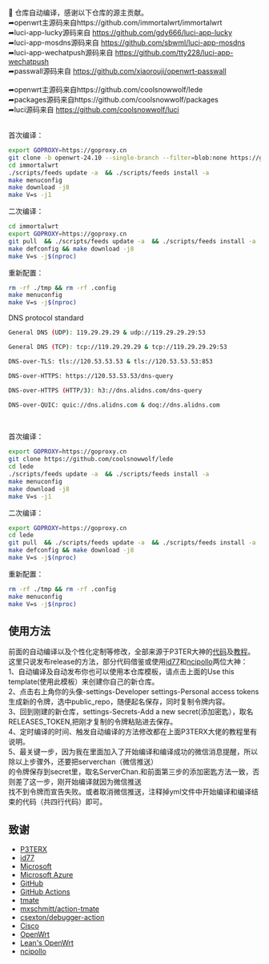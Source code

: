 
🚀 仓库自动编译，感谢以下仓库的源主贡献。</br>
   ➦openwrt主源码来自https://github.com/immortalwrt/immortalwrt </br>
   ➦luci-app-lucky源码来自 https://github.com/gdy666/luci-app-lucky</br>
   ➦luci-app-mosdns源码来自 https://github.com/sbwml/luci-app-mosdns </br>
   ➦luci-app-wechatpush源码来自 https://github.com/tty228/luci-app-wechatpush </br>
   ➦passwall源码来自 https://github.com/xiaorouji/openwrt-passwall </br>
 </br>
   ➦openwrt主源码来自https://github.com/coolsnowwolf/lede</br>
   ➦packages源码来自https://github.com/coolsnowwolf/packages</br>
   ➦luci源码来自 https://github.com/coolsnowwolf/luci</br>
 </br>

首次编译：
```bash
export GOPROXY=https://goproxy.cn
git clone -b openwrt-24.10 --single-branch --filter=blob:none https://github.com/immortalwrt/immortalwrt
cd immortalwrt
./scripts/feeds update -a  && ./scripts/feeds install -a
make menuconfig
make download -j8
make V=s -j1
```

二次编译：
```bash
cd immortalwrt
export GOPROXY=https://goproxy.cn
git pull  && ./scripts/feeds update -a  && ./scripts/feeds install -a 
make defconfig && make download -j8
make V=s -j$(nproc)
```
重新配置：
```bash
rm -rf ./tmp && rm -rf .config
make menuconfig
make V=s -j$(nproc)
```

DNS protocol standard
```bash
General DNS (UDP): 119.29.29.29 & udp://119.29.29.29:53

General DNS (TCP): tcp://119.29.29.29 & tcp://119.29.29.29:53

DNS-over-TLS: tls://120.53.53.53 & tls://120.53.53.53:853

DNS-over-HTTPS: https://120.53.53.53/dns-query

DNS-over-HTTPS (HTTP/3): h3://dns.alidns.com/dns-query

DNS-over-QUIC: quic://dns.alidns.com & doq://dns.alidns.com
```


 </br>


首次编译：
```bash
export GOPROXY=https://goproxy.cn
git clone https://github.com/coolsnowwolf/lede
cd lede
./scripts/feeds update -a  && ./scripts/feeds install -a
make menuconfig
make download -j8
make V=s -j1
```

二次编译：
```bash
export GOPROXY=https://goproxy.cn
cd lede 
git pull  && ./scripts/feeds update -a  && ./scripts/feeds install -a 
make defconfig && make download -j8
make V=s -j$(nproc)
```
重新配置：
```bash
rm -rf ./tmp && rm -rf .config
make menuconfig
make V=s -j$(nproc)
```

## 使用方法

前面的自动编译以及个性化定制等修改，全部来源于P3TER大神的[代码](https://github.com/P3TERX/Actions-OpenWrt)及[教程](https://p3terx.com/archives/build-openwrt-with-github-actions.html)。</br>
这里只说发布release的方法，部分代码借鉴或使用[id77](https://github.com/id77/OpenWrt-K2P-firmware)和[ncipollo](https://github.com/ncipollo/release-action)两位大神：</br>
 1、自动编译及自动发布你也可以使用本仓库模板，请点击上面的Use this template(使用此模板）来创建你自己的新仓库。</br>
 2、点击右上角你的头像-settings-Developer settings-Personal access tokens生成新的令牌，选中public_repo，随便起名保存，同时复制令牌内容。</br>
 3、回到刚建的新仓库，settings-Secrets-Add a new secret(添加密匙），取名RELEASES_TOKEN,把刚才复制的令牌粘贴进去保存。</br>
 4、定时编译的时间、触发自动编译的方法修改都在上面P3TERX大佬的教程里有说明。 </br>
 5、最关键一步，因为我在里面加入了开始编译和编译成功的微信消息提醒，所以除以上步骤外，还要把serverchan（微信推送）</br>
 的令牌保存到secret里，取名ServerChan.和前面第三步的添加密匙方法一致，否则差了这一步，刚开始编译就因为微信推送</br>
 找不到令牌而宣告失败。或者取消微信推送，注释掉yml文件中开始编译和编译结束的代码（共四行代码）即可。</br>
 
## 致谢

- [P3TERX](https://github.com/P3TERX/Actions-OpenWrt)   
- [id77](https://github.com/id77/OpenWrt-K2P-firmware)
- [Microsoft](https://www.microsoft.com)
- [Microsoft Azure](https://azure.microsoft.com)
- [GitHub](https://github.com)
- [GitHub Actions](https://github.com/features/actions)
- [tmate](https://github.com/tmate-io/tmate)
- [mxschmitt/action-tmate](https://github.com/mxschmitt/action-tmate)
- [csexton/debugger-action](https://github.com/csexton/debugger-action)
- [Cisco](https://www.cisco.com/)
- [OpenWrt](https://github.com/openwrt/openwrt)
- [Lean's OpenWrt](https://github.com/coolsnowwolf/lede)
- [ncipollo](https://github.com/ncipollo/release-action)

